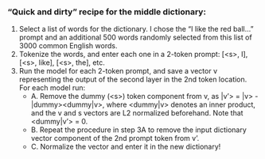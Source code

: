 ### “Quick and dirty” recipe for the middle dictionary:

1. Select a list of words for the dictionary.  I chose the “I like the red ball…” prompt and an additional 500 words randomly selected from this list of 3000 common English words.
2. Tokenize the words, and enter each one in a 2-token prompt: [\<s>, I], [\<s>, like], [\<s>, the], etc.
3. Run the model for each 2-token prompt, and save a vector v representing the output of the second layer in the 2nd token location. For each model run:  
    * A. Remove the dummy (\<s>) token component from v, as |v’> = |v> - |dummy><dummy|v>, where <dummy|v> denotes an inner product, and the v and s vectors are L2 normalized beforehand.  Note that <dummy|v’> = 0.  
    * B. Repeat the procedure in step 3A to remove the input dictionary vector component of the 2nd prompt token from v’.  
    * C. Normalize the vector and enter it in the new dictionary!  
